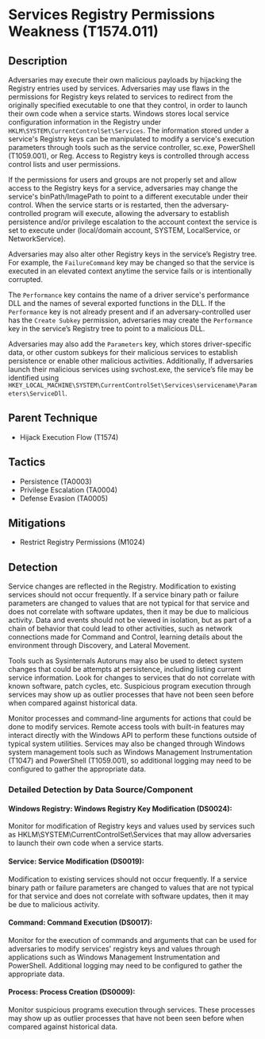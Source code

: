 # Services Registry Permissions Weakness (T1574.011)

## Description
Adversaries may execute their own malicious payloads by hijacking the Registry entries used by services. Adversaries may use flaws in the permissions for Registry keys related to services to redirect from the originally specified executable to one that they control, in order to launch their own code when a service starts. Windows stores local service configuration information in the Registry under ```HKLM\SYSTEM\CurrentControlSet\Services```. The information stored under a service's Registry keys can be manipulated to modify a service's execution parameters through tools such as the service controller, sc.exe,  PowerShell (T1059.001), or Reg. Access to Registry keys is controlled through access control lists and user permissions. 

If the permissions for users and groups are not properly set and allow access to the Registry keys for a service, adversaries may change the service's binPath/ImagePath to point to a different executable under their control. When the service starts or is restarted, then the adversary-controlled program will execute, allowing the adversary to establish persistence and/or privilege escalation to the account context the service is set to execute under (local/domain account, SYSTEM, LocalService, or NetworkService).

Adversaries may also alter other Registry keys in the service’s Registry tree. For example, the ```FailureCommand``` key may be changed so that the service is executed in an elevated context anytime the service fails or is intentionally corrupted.

The ```Performance``` key contains the name of a driver service's performance DLL and the names of several exported functions in the DLL. If the ```Performance``` key is not already present and if an adversary-controlled user has the ```Create Subkey``` permission, adversaries may create the ```Performance``` key in the service’s Registry tree to point to a malicious DLL.

Adversaries may also add the ```Parameters``` key, which stores driver-specific data, or other custom subkeys for their malicious services to establish persistence or enable other malicious activities. Additionally, If adversaries launch their malicious services using svchost.exe, the service’s file may be identified using ```HKEY_LOCAL_MACHINE\SYSTEM\CurrentControlSet\Services\servicename\Parameters\ServiceDll```.

## Parent Technique
- Hijack Execution Flow (T1574)

## Tactics
- Persistence (TA0003)
- Privilege Escalation (TA0004)
- Defense Evasion (TA0005)

## Mitigations
- Restrict Registry Permissions (M1024)

## Detection
Service changes are reflected in the Registry. Modification to existing services should not occur frequently. If a service binary path or failure parameters are changed to values that are not typical for that service and does not correlate with software updates, then it may be due to malicious activity. Data and events should not be viewed in isolation, but as part of a chain of behavior that could lead to other activities, such as network connections made for Command and Control, learning details about the environment through Discovery, and Lateral Movement.

Tools such as Sysinternals Autoruns may also be used to detect system changes that could be attempts at persistence, including listing current service information.  Look for changes to services that do not correlate with known software, patch cycles, etc. Suspicious program execution through services may show up as outlier processes that have not been seen before when compared against historical data.

Monitor processes and command-line arguments for actions that could be done to modify services. Remote access tools with built-in features may interact directly with the Windows API to perform these functions outside of typical system utilities. Services may also be changed through Windows system management tools such as Windows Management Instrumentation (T1047) and PowerShell (T1059.001), so additional logging may need to be configured to gather the appropriate data.

### Detailed Detection by Data Source/Component
#### Windows Registry: Windows Registry Key Modification (DS0024): 
Monitor for modification of Registry keys and values used by services such as HKLM\SYSTEM\CurrentControlSet\Services that may allow adversaries to launch their own code when a service starts.

#### Service: Service Modification (DS0019): 
Modification to existing services should not occur frequently. If a service binary path or failure parameters are changed to values that are not typical for that service and does not correlate with software updates, then it may be due to malicious activity.

#### Command: Command Execution (DS0017): 
Monitor for the execution of commands and arguments that can be used for adversaries to modify services' registry keys and values through applications such as Windows Management Instrumentation and PowerShell. Additional logging may need to be configured to gather the appropriate data.

#### Process: Process Creation (DS0009): 
Monitor suspicious programs execution through services. These processes may show up as outlier processes that have not been seen before when compared against historical data.

